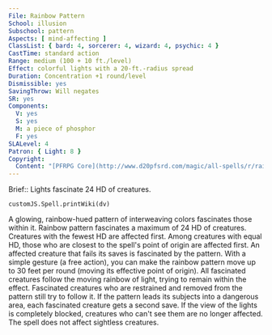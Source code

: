```yaml
---
File: Rainbow Pattern
School: illusion
Subschool: pattern
Aspects: [ mind-affecting ]
ClassList: { bard: 4, sorcerer: 4, wizard: 4, psychic: 4 }
CastTime: standard action
Range: medium (100 + 10 ft./level)
Effect: colorful lights with a 20-ft.-radius spread
Duration: Concentration +1 round/level
Dismissible: yes
SavingThrow: Will negates
SR: yes
Components:
  V: yes
  S: yes
  M: a piece of phosphor
  F: yes
SLALevel: 4
Patron: { Light: 8 }
Copyright:
  Content: "[PFRPG Core](http://www.d20pfsrd.com/magic/all-spells/r/rainbow-pattern)"
---
```

Brief:: Lights fascinate 24 HD of creatures.

```dataviewjs
customJS.Spell.printWiki(dv)
```

A glowing, rainbow-hued pattern of interweaving colors fascinates those within it. Rainbow pattern fascinates a maximum of 24 HD of creatures. Creatures with the fewest HD are affected first. Among creatures with equal HD, those who are closest to the spell's point of origin are affected first. An affected creature that fails its saves is fascinated by the pattern.  With a simple gesture (a free action), you can make the rainbow pattern move up to 30 feet per round (moving its effective point of origin). All fascinated creatures follow the moving rainbow of light, trying to remain within the effect. Fascinated creatures who are restrained and removed from the pattern still try to follow it. If the pattern leads its subjects into a dangerous area, each fascinated creature gets a second save. If the view of the lights is completely blocked, creatures who can't see them are no longer affected.  The spell does not affect sightless creatures.
